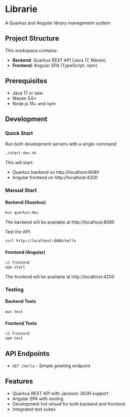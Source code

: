 # Librarie
A Quarkus and Angular library management system

## Project Structure

This workspace contains:
- **Backend**: Quarkus REST API (Java 17, Maven)
- **Frontend**: Angular SPA (TypeScript, npm)

## Prerequisites

- Java 17 or later
- Maven 3.6+
- Node.js 18+ and npm

## Development

### Quick Start
Run both development servers with a single command:
```bash
./start-dev.sh
```

This will start:
- Quarkus backend on http://localhost:8080
- Angular frontend on http://localhost:4200

### Manual Start

#### Backend (Quarkus)
```bash
mvn quarkus:dev
```
The backend will be available at http://localhost:8080

Test the API:
```bash
curl http://localhost:8080/hello
```

#### Frontend (Angular)
```bash
cd frontend
npm start
```
The frontend will be available at http://localhost:4200

### Testing

#### Backend Tests
```bash
mvn test
```

#### Frontend Tests
```bash
cd frontend
npm test
```

## API Endpoints

- `GET /hello` - Simple greeting endpoint

## Features

- Quarkus REST API with Jackson JSON support
- Angular SPA with routing
- Development hot reload for both backend and frontend
- Integrated test suites

